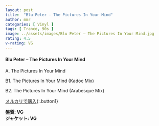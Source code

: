 ```yaml
---
layout: post
title:  "Blu Peter – The Pictures In Your Mind"
author: mmr
categories: [ Vinyl ]
tags: [ Trance, 90s ]
image: ../assets/images/Blu Peter – The Pictures In Your Mind.jpg
rating: 4.5
v-rating: VG
---
```


#### Blu Peter – The Pictures In Your Mind

A. The Pictures In Your Mind

B1. The Pictures In Your Mind (Kadoc Mix)

B2. The Pictures In Your Mind (Arabesque Mix)

[メルカリで購入](https://jp.mercari.com/item/m87796937461?afid=6142608987){:.button1}

<div class="mt-4 mb-4 d-flex align-items-center">
<strong class="mr-1">盤質: VG</strong>
</div>
<div class="mt-4 mb-4 d-flex align-items-center">
<strong class="mr-1">ジャケット: VG</strong>
</div>
